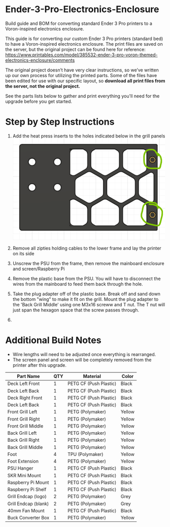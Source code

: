# Ender-3-Pro-Electronics-Enclosure
Build guide and BOM for converting standard Ender 3 Pro printers to a Voron-inspired electronics enclosure.

This guide is for converting our custom Ender 3 Pro printers (standard bed) to have a Voron-inspired electronics enclosure. The print files are saved on the server, but the original project can be found here for reference:
https://www.printables.com/model/385532-ender-3-pro-voron-themed-electronics-enclosure/comments

The original project doesn’t have very clear instructions, so we’ve written up our own process for utilizing the printed parts. Some of the files have been edited for use with our specific layout, so **download all print files from the server, not the original project.**

See the parts lists below to gather and print everything you'll need for the upgrade before you get started.

# Step by Step Instructions
1. Add the heat press inserts to the holes indicated below in the grill panels
![Alt text](/images/HeatInserts.PNG?raw=true "Heat Press Inserts in Grill Panel")

3. Remove all zipties holding cables to the lower frame and lay the printer on its side 
4. Unscrew the PSU from the frame, then remove the mainboard enclosure and screen/Raspberry Pi
5. Remove the plastic base from the PSU. You will have to disconnect the wires from the mainboard to feed them back through the hole.
6. Take the plug adapter off of the plastic base. Break off and sand down the bottom "wing" to make it fit on the grill. Mount the plug adapter to the 'Back Grill Middle' using one M3x16 screww and T nut. The T nut will just span the hexagon space that the screw passes through.
7.

# Additional Build Notes
- Wire lengths will need to be adjusted once everything is rearranged.
- The screen panel and screen will be completely removed from the printer after this upgrade.

| Part Name | QTY | Material | Color |
| ------------- | ------------- | ------------- | ------------- |
| Deck Left Front | 1 | PETG CF (Push Plastic) | Black |
| Deck Left Back | 1 | PETG CF (Push Plastic) | Black |
| Deck Right Front | 1 | PETG CF (Push Plastic) | Black |
| Deck Left Back | 1 | PETG CF (Push Plastic) | Black |
| Front Grill Left | 1 | PETG (Polymaker) | Yellow |
| Front Grill Right | 1 | PETG (Polymaker) | Yellow |
| Front Grill Middle | 1 | PETG (Polymaker) | Yellow |
| Back Grill Left | 1 | PETG (Polymaker) | Yellow |
| Back Grill Right | 1 | PETG (Polymaker) | Yellow |
| Back Grill Middle | 1 | PETG (Polymaker) | Yellow |
| Foot | 4 | TPU (Polymaker) | Yellow |
| Foot Extension | 4 | PETG (Polymaker) | Yellow |
| PSU Hanger | 1 | PETG CF (Push Plastic) | Black |
| SKR Mini Mount | 1 | PETG CF (Push Plastic) | Black |
| Raspberry Pi Mount | 1 | PETG CF (Push Plastic) | Black |
| Raspberry Pi Shelf | 1 | PETG CF (Push Plastic) | Black |
| Grill Endcap (logo) | 2 | PETG (Polymaker) | Grey |
| Grill Endcap (blank) | 2 | PETG (Polymaker) | Grey |
| 40mm Fan Mount | 1 | PETG CF (Push Plastic) | Black |
| Buck Converter Box | 1 | PETG (Polymaker) | Yellow |

